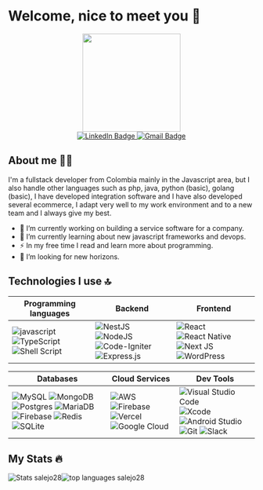 # Welcome, nice to meet you 👋

<div id="header" align="center">
  <img src="https://media3.giphy.com/media/gjrYDwbjnK8x36xZIO/giphy.gif?cid=ecf05e47zknbp28kdvrxc72tg2akr0k5ouuu0uxwlpop0soq&ep=v1_gifs_related&rid=giphy.gif" width="200"/>
  
  <div id="badges">
    <a href="https://www.linkedin.com/in/santiago-ruiz-43568a1b4/" target="_blank">
      <img src="https://img.shields.io/badge/LinkedIn-blue?style=for-the-badge&logo=linkedin&logoColor=white" alt="LinkedIn Badge"/>
    </a>
    <a href="https://mail.google.com/mail/?view=cm&fs=1&to=santiago.aruiz28@gmail.com&su=Contacto%20desde%20github&body=Hola%20Santiago%20Gusto%20saludarte">
      <img src="https://img.shields.io/badge/gmail-red?style=for-the-badge&logo=gmail&logoColor=white" alt="Gmail Badge"/>
    </a>
  </div>
</div>

## About me :man_technologist:

I'm a fullstack developer from Colombia mainly in the Javascript area, but I also handle other languages such as php, java, python (basic), golang (basic), I have developed integration software and I have also developed several ecommerce, I adapt very well to my work environment and to a new team and I always give my best.

- 🔭 I’m currently working on building a service software for a company.
- 🌱 I’m currently learning about new javascript frameworks and devops.
- ⚡ In my free time I read and learn more about programming.
- 🎣 I’m looking for new horizons.

## Technologies I use 🔝
| Programming languages | Backend | Frontend |
| --- | --- | --- |
| ![javascript](https://img.shields.io/badge/javascript-yellow?style=for-the-badge&logo=javascript&logoColor=white) ![TypeScript](https://img.shields.io/badge/typescript-%23007ACC.svg?style=for-the-badge&logo=typescript&logoColor=white) ![Shell Script](https://img.shields.io/badge/shell_script-%23121011.svg?style=for-the-badge&logo=gnu-bash&logoColor=white) | ![NestJS](https://img.shields.io/badge/nestjs-%23E0234E.svg?style=for-the-badge&logo=nestjs&logoColor=white) ![NodeJS](https://img.shields.io/badge/node.js-6DA55F?style=for-the-badge&logo=node.js&logoColor=white) ![Code-Igniter](https://img.shields.io/badge/CodeIgniter-%23EF4223.svg?style=for-the-badge&logo=codeIgniter&logoColor=white) ![Express.js](https://img.shields.io/badge/express.js-%23404d59.svg?style=for-the-badge&logo=express&logoColor=%2361DAFB) | ![React](https://img.shields.io/badge/react-%2320232a.svg?style=for-the-badge&logo=react&logoColor=%2361DAFB) ![React Native](https://img.shields.io/badge/react_native-%2320232a.svg?style=for-the-badge&logo=react&logoColor=%2361DAFB) ![Next JS](https://img.shields.io/badge/Next-black?style=for-the-badge&logo=next.js&logoColor=white) ![WordPress](https://img.shields.io/badge/WordPress-%23117AC9.svg?style=for-the-badge&logo=WordPress&logoColor=white) |

| Databases | Cloud Services | Dev Tools |
| --- | --- | --- |
|  ![MySQL](https://img.shields.io/badge/mysql-%2300f.svg?style=for-the-badge&logo=mysql&logoColor=white) ![MongoDB](https://img.shields.io/badge/MongoDB-%234ea94b.svg?style=for-the-badge&logo=mongodb&logoColor=white) ![Postgres](https://img.shields.io/badge/postgres-%23316192.svg?style=for-the-badge&logo=postgresql&logoColor=white) ![MariaDB](https://img.shields.io/badge/MariaDB-003545?style=for-the-badge&logo=mariadb&logoColor=white) ![Firebase](https://img.shields.io/badge/Firebase-039BE5?style=for-the-badge&logo=Firebase&logoColor=white) ![Redis](https://img.shields.io/badge/redis-%23DD0031.svg?style=for-the-badge&logo=redis&logoColor=white) ![SQLite](https://img.shields.io/badge/sqlite-%2307405e.svg?style=for-the-badge&logo=sqlite&logoColor=white) | ![AWS](https://img.shields.io/badge/AWS-%23FF9900.svg?style=for-the-badge&logo=amazon-aws&logoColor=white) ![Firebase](https://img.shields.io/badge/firebase-%23039BE5.svg?style=for-the-badge&logo=firebase) ![Vercel](https://img.shields.io/badge/vercel-%23000000.svg?style=for-the-badge&logo=vercel&logoColor=white) ![Google Cloud](https://img.shields.io/badge/GoogleCloud-%234285F4.svg?style=for-the-badge&logo=google-cloud&logoColor=white) | ![Visual Studio Code](https://img.shields.io/badge/Visual%20Studio%20Code-0078d7.svg?style=for-the-badge&logo=visual-studio-code&logoColor=white) ![Xcode](https://img.shields.io/badge/Xcode-007ACC?style=for-the-badge&logo=Xcode&logoColor=white) ![Android Studio](https://img.shields.io/badge/Android%20Studio-3DDC84.svg?style=for-the-badge&logo=android-studio&logoColor=white) ![Git](https://img.shields.io/badge/git-%23F05033.svg?style=for-the-badge&logo=git&logoColor=white) ![Slack](https://img.shields.io/badge/Slack-4A154B?style=for-the-badge&logo=slack&logoColor=white) |

## My Stats :fire:

<div align="center" style="display: flex; flex-direction: row;">
  <img align="center" src="https://github-readme-streak-stats.herokuapp.com/?user=salejo28&theme=dark&hide_border=true" alt="Stats salejo28" />
  <img align="center" src="https://github-readme-stats.vercel.app/api/top-langs/?username=salejo28&theme=dark&hide_border=true" alt="top languages salejo28" />
</div>
